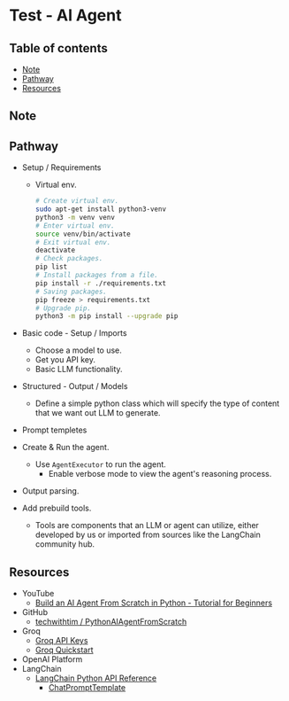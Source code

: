 <!-- omit in toc -->
# Test - AI Agent

<!-- omit in toc -->
## Table of contents

- [Note](#note)
- [Pathway](#pathway)
- [Resources](#resources)

## Note

## Pathway

- Setup / Requirements

  - Virtual env.

    ```bash
    # Create virtual env.
    sudo apt-get install python3-venv
    python3 -m venv venv
    # Enter virtual env.
    source venv/bin/activate
    # Exit virtual env.
    deactivate
    # Check packages.
    pip list
    # Install packages from a file.
    pip install -r ./requirements.txt
    # Saving packages.
    pip freeze > requirements.txt
    # Upgrade pip.
    python3 -m pip install --upgrade pip
    ```

- Basic code - Setup / Imports
  - Choose a model to use.
  - Get you API key.
  - Basic LLM functionality.
- Structured - Output / Models
  - Define a simple python class which will specify the type of content that we want out LLM to generate.
- Prompt templetes
- Create & Run the agent.
  - Use `AgentExecutor` to run the agent.
    - Enable verbose mode to view the agent's reasoning process.
- Output parsing.
- Add prebuild tools.
  - Tools are components that an LLM or agent can utilize, either developed by us or imported from sources like the LangChain community hub.

## Resources

- YouTube
  - [Build an AI Agent From Scratch in Python - Tutorial for Beginners](https://www.youtube.com/watch?v=bTMPwUgLZf0)
- GitHub
  - [techwithtim / PythonAIAgentFromScratch](http://github.com/techwithtim/PythonAIAgentFromScratch)
- Groq
  - [Groq API Keys](https://console.groq.com/keys)
  - [Groq Quickstart](https://console.groq.com/docs/quickstart)
- OpenAI Platform
- LangChain
  - [LangChain Python API Reference](https://python.langchain.com/api_reference/index.html)
    - [ChatPromptTemplate](https://python.langchain.com/api_reference/core/prompts/langchain_core.prompts.chat.ChatPromptTemplate.html)
